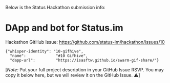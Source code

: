 Below is the Status Hackathon submission info:

# DApp and bot for Status.im

Hackathon GitHub Issue: https://github.com/status-im/hackathon/issues/10

```
{"whisper-identity": "10-gifhive",
  "name":             "#10 Gifhive",
  "dapp-url":         "https://isasftw.github.io/swarm-gif-share/"}
```

[*Note:* Put your full project description in your GitHub Issue RSVP. You may copy it below here, but we will review it on the GitHub Issue. ⚠️]
